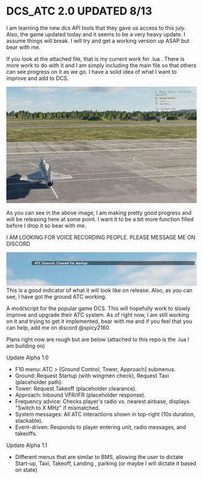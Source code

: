 # DCS_ATC 2.0 UPDATED 8/13 

I am learning the new dcs API tools that they gave us access to this july. Also, the game updated today and it seems to be a very heavy update. I assume things will break. I will try and get a working version up ASAP but bear with me.

If you look at the attached file, that is my current work for .lua . There is more work to do with it and I am simply including the main file so that others can see progress on it as we go. I have a solid idea of what I want to improve and add to DCS.

![Test](test1.png)

As you can see in the above image, I am making pretty good progress and will be releasing here at some point. I want it to be a bit more function filled before I drop it so bear with me.

I AM LOOKING FOR VOICE RECORDING PEOPLE. PLEASE MESSAGE ME ON DISCORD

![fart](test2.png)
This is a good indicator of what it will look like on release. Also, as you can see, I have got the ground ATC working.

A mod/script for the popular game DCS. This will hopefully work to slowly improve and upgrade their ATC system. As of right now, I am still working on it and trying to get it implemented, bear with me and if you feel that you can help, add me on discord @spicy2160

Plans right now are rough but are below (attached to this repo is the .lua I am building on)

Update Alpha 1.0
- F10 menu: ATC > [Ground Control, Tower, Approach] submenus.
- Ground: Request Startup (with wingmen check), Request Taxi (placeholder path).
- Tower: Request Takeoff (placeholder clearance).
- Approach: Inbound VFR/IFR (placeholder response).
- Frequency advice: Checks player's radio vs. nearest airbase, displays "Switch to X MHz" if mismatched.
- System messages: All ATC interactions shown in top-right (10s duration, stackable).
- Event-driven: Responds to player entering unit, radio messages, and takeoffs.

Update Alpha 1.1
- Different menus that are similar to BMS, allowing the user to dictate Start-up, Taxi, Takeoff, Landing , parking (or maybe I will dictate it based on state)
